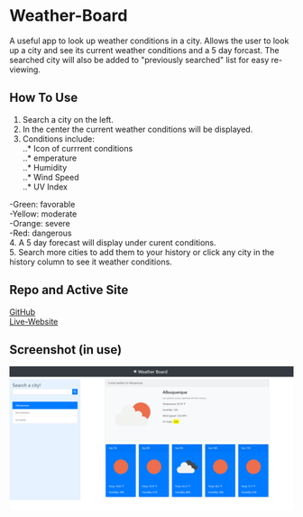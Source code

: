 # Weather-Board  
A useful app to look up weather conditions in a city. Allows the user to look up a city and see its current weather conditions and a 5 day forcast. The searched city will also be added to "previously searched" list for easy re-viewing.  
  
## How To Use  
1. Search a city on the left.  
2. In the center the current weather conditions will be displayed.  
3. Conditions include:  
..* Icon of currrent conditions  
..* emperature  
..* Humidity  
..* Wind Speed  
..* UV Index  
  
  -Green: favorable  
  -Yellow: moderate  
  -Orange: severe  
  -Red: dangerous  
4. A 5 day forecast will display under curent conditions.  
5. Search more cities to add them to your history or click any city in the history column to see it weather conditions.

## Repo and Active Site  
[GitHub](https://github.com/TPino92/Weather-Board)  
[Live-Website](https://tpino92.github.io/Weather-Board/)  

## Screenshot (in use)  
![Live-Site](./assets/images/readme-ss.png)

